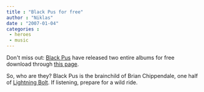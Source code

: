 ```yaml
---
title : "Black Pus for free"
author : "Niklas"
date : "2007-01-04"
categories : 
 - heroes
 - music
---
```


Don't miss out: [Black Pus](http://en.wikipedia.org/wiki/Black_Pus) have released two entire albums for free download through [this page](http://www.fauxfetus.net/faux/bands/blackpus).

So, who are they? Black Pus is the brainchild of Brian Chippendale, one half of [Lightning Bolt](https://niklasblog.com/?p=1097). If listening, prepare for a wild ride.
